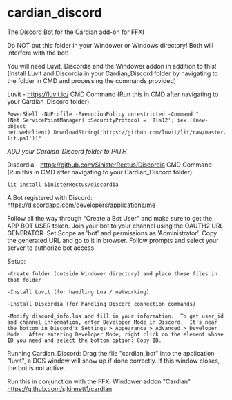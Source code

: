 # cardian_discord
The Discord Bot for the Cardian add-on for FFXI

Do NOT put this folder in your Windower or Windows directory!  Both will interfere with the bot!

You will need Luvit, Discordia and the Windower addon in addition to this!
(Install Luvit and Discordia in your Cardian_Discord folder by navigating to the folder in CMD and processing the commands provided)

Luvit - https://luvit.io/
CMD Command (Run this in CMD after navigating to your Cardian_Discord folder): 

	PowerShell -NoProfile -ExecutionPolicy unrestricted -Command "[Net.ServicePointManager]::SecurityProtocol = 'Tls12'; iex ((new-object net.webclient).DownloadString('https://github.com/luvit/lit/raw/master/get-lit.ps1'))"

*ADD your Cardian_Discord folder to PATH*


Discordia - https://github.com/SinisterRectus/Discordia
CMD Command (Run this in CMD after navigating to your Cardian_Discord folder):

	lit install SinisterRectus/discordia


A Bot registered with Discord:
https://discordapp.com/developers/applications/me

Follow all the way through "Create a Bot User" and make sure to get the APP BOT USER token.
Join your bot to your channel using the OAUTH2 URL GENERATOR. Set Scope as 'bot' and permissions as 'Administrator'. Copy the generated URL and go to it in browser. Follow prompts and select your server to authorize bot access.


Setup:

	-Create folder (outside Windower directory) and place these files in that folder

	-Install Luvit (for handling Lua / networking)

	-Install Discordia (for handling Discord connection commands)

	-Modify discord_info.lua and fill in your information.  To get user_id and channel information, enter Developer Mode in Discord.  It's near the bottom in Discord's Settings > Appearance > Advanced > Developer Mode.  After entering Developer Mode, right click on the element whose ID you need and select the bottom option: Copy ID.

Running Cardian_Discord:
	Drag the file "cardian_bot" into the application "luvit", a DOS window will show up if done correctly.  If this window closes, the bot is not active.


Run this in conjunction with the FFXI Windower addon "Cardian"
https://github.com/sjkinnett1/cardian
